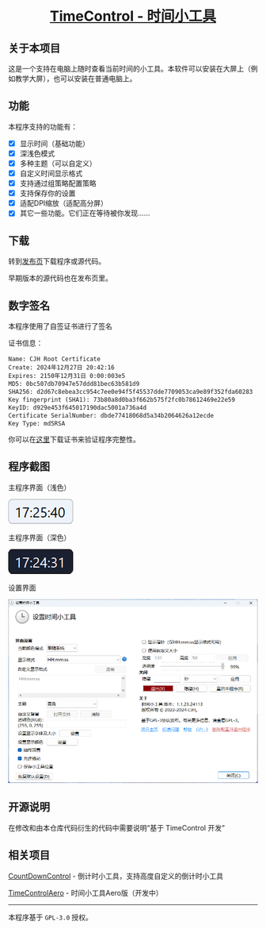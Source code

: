 <h1 align="center">
  <a href="https://github.com/cjhdevact/TimeControl">TimeControl - 时间小工具</a>
</h1>

## 关于本项目

这是一个支持在电脑上随时查看当前时间的小工具。本软件可以安装在大屏上（例如教学大屏），也可以安装在普通电脑上。

## 功能

本程序支持的功能有：

- [x] 显示时间（基础功能）
- [x] 深浅色模式
- [x] 多种主题（可以自定义）
- [x] 自定义时间显示格式
- [x] 支持通过组策略配置策略
- [x] 支持保存你的设置
- [x] 适配DPI缩放（适配高分屏）
- [x] 其它一些功能。它们正在等待被你发现……

## 下载

转到[发布页](https://github.com/cjhdevact/TimeControl/releases/latest)下载程序或源代码。

早期版本的源代码也在发布页里。

## 数字签名

本程序使用了自签证书进行了签名

证书信息：
```
Name: CJH Root Certificate
Create: ‎2024‎年‎12‎月‎27‎日 20:42:16
Expires: ‎2150‎年‎12‎月‎31‎日 0:00:003e5
MD5: 0bc507db70947e57ddd81bec63b581d9
SHA256: d2d67c8ebea3cc954c7ee0e94f5f45537dde7709053ca9e89f352fda60283
Key fingerprint (SHA1): 73b80a8d0ba3f662b575f2fc0b78612469e22e59
KeyID: d929e453f645017190dac5001a736a4d
Certificate SerialNumber: dbde77418068d5a34b2064626a12ecde
Key Type: md5RSA
```

你可以在[这里](Src/TimeControl/files/rootcert.cer)下载证书来验证程序完整性。

## 程序截图

主程序界面（浅色）

![主程序界面（浅色）](Assets/MainUI.png)

主程序界面（深色）

![主程序界面（深色）](Assets/MainUIDark.png)

设置界面

![设置界面](Assets/SettingUI.png)

## 开源说明

在修改和由本仓库代码衍生的代码中需要说明“基于 TimeControl 开发”

## 相关项目

[CountDownControl](https://github.com/cjhdevact/CountDownControl) - 倒计时小工具，支持高度自定义的倒计时小工具

[TimeControlAero](https://github.com/cjhdevact/TimeControlAero) - 时间小工具Aero版（开发中）

------------

本程序基于 `GPL-3.0` 授权。